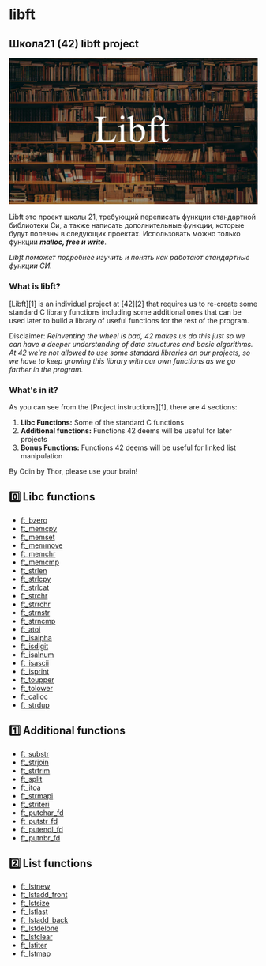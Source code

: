 # libft
## Школа21 (42) libft project

<img src="./image.jpg" width=%80 height=%80>

Libft это проект школы 21, требующий переписать функции стандартной библиотеки Си, а также написать дополнительные функции, которые будут полезны в следующих проектах. Использовать можно только функции ***malloc, free и write***.

_Libft поможет подробнее изучить и понять как работают стандартные функции СИ._

### What is libft?
[Libft][1] is an individual project at [42][2] that requires us to re-create some standard C library functions including some additional ones that can be used later to build a library of useful functions for the rest of the program.

Disclaimer: *Reinventing the wheel is bad, 42 makes us do this just so we can have a deeper understanding of data structures and basic algorithms. At 42 we're not allowed to use some standard libraries on our projects, so we have to keep growing this library with our own functions as we go farther in the program.*

### What's in it?

As you can see from the [Project instructions][1], there are 4 sections:

1.  **Libc Functions:** Some of the standard C functions
2.  **Additional functions:** Functions 42 deems will be useful for later projects
3.  **Bonus Functions:** Functions 42 deems will be useful for linked list manipulation

By Odin by Thor, please use your brain!

## 0️⃣ Libc functions

* [ft_bzero](/libft/ft_bzero.c)
* [ft_memcpy](/libft/ft_memcpy.c)
* [ft_memset](/libft/ft_memset.c)
* [ft_memmove](/libft/ft_memmove.c)
* [ft_memchr](/libft/ft_memchr.c)
* [ft_memcmp](/libft/ft_memcmp.c)
* [ft_strlen](/libft/ft_strlen.c)
* [ft_strlcpy](/libft/ft_strlcpy.c)
* [ft_strlcat](/libft/ft_strlcat.c)
* [ft_strchr](/libft/ft_strchr.c)
* [ft_strrchr](/libft/ft_strrchr.c)
* [ft_strnstr](/libft/ft_strnstr.c)
* [ft_strncmp](/libft/ft_strncmp.c)
* [ft_atoi](/libft/ft_atoi.c)
* [ft_isalpha](/libft/ft_isalpha.c)
* [ft_isdigit](/libft/ft_isdigit.c)
* [ft_isalnum](/libft/ft_isalnum.c)
* [ft_isascii](/libft/ft_isascii.c)
* [ft_isprint](/libft/ft_isprint.c)
* [ft_toupper](/libft/ft_toupper.c)
* [ft_tolower](/libft/ft_tolower.c)
* [ft_calloc](/libft/ft_calloc.c)
* [ft_strdup](/libft/ft_strdup.c)

## 1️⃣ Additional functions

* [ft_substr](/libft/ft_substr.c)
* [ft_strjoin](/libft/ft_strjoin.c)
* [ft_strtrim](/libft/ft_strtrim.c)
* [ft_split](/libft/ft_split.c)
* [ft_itoa](/libft/ft_itoa.c)
* [ft_strmapi](/libft/ft_strmapi.c)
* [ft_striteri](/libft/ft_striteri.c)
* [ft_putchar_fd](/libft/ft_putchar_fd.c)
* [ft_putstr_fd](/libft/ft_putstr_fd.c)
* [ft_putendl_fd](/libft/ft_putendl_fd.c)
* [ft_putnbr_fd](/libft/ft_putnbr_fd.c)

## 2️⃣ List functions

* [ft_lstnew](/libft/ft_lstnew.c)
* [ft_lstadd_front](/libft/ft_lstadd_front.c)
* [ft_lstsize](/libft/ft_lstsize.c)
* [ft_lstlast](/libft/ft_lstlast.c)
* [ft_lstadd_back](/libft/ft_lstadd_back.c)
* [ft_lstdelone](/libft/ft_lstdelone.c)
* [ft_lstclear](/libft/ft_lstclear.c)
* [ft_lstiter](/libft/ft_lstiter.c)
* [ft_lstmap](/libft/ft_lstmap.c)